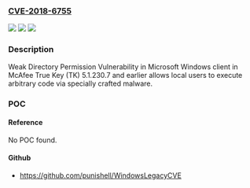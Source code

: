 ### [CVE-2018-6755](https://cve.mitre.org/cgi-bin/cvename.cgi?name=CVE-2018-6755)
![](https://img.shields.io/static/v1?label=Product&message=True%20Key&color=blue)
![](https://img.shields.io/static/v1?label=Version&message=5.1.230.75.1.230.7%20&color=brighgreen)
![](https://img.shields.io/static/v1?label=Vulnerability&message=Weak%20Directory%20Permission%C2%A0Vulnerability&color=brighgreen)

### Description

Weak Directory Permission Vulnerability in Microsoft Windows client in McAfee True Key (TK) 5.1.230.7 and earlier allows local users to execute arbitrary code via specially crafted malware.

### POC

#### Reference
No POC found.

#### Github
- https://github.com/punishell/WindowsLegacyCVE

